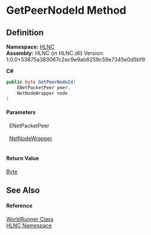# GetPeerNodeId Method




## Definition
**Namespace:** <a href="N_HLNC">HLNC</a>  
**Assembly:** HLNC (in HLNC.dll) Version: 1.0.0+53875a383067c2ec9e9ab8259c59e7345e0d5bf9

**C#**
``` C#
public byte GetPeerNodeId(
	ENetPacketPeer peer,
	NetNodeWrapper node
)
```



#### Parameters
<dl><dt>  ENetPacketPeer</dt><dd> </dd><dt>  <a href="T_HLNC_NetNodeWrapper">NetNodeWrapper</a></dt><dd> </dd></dl>

#### Return Value
<a href="https://learn.microsoft.com/dotnet/api/system.byte" target="_blank" rel="noopener noreferrer">Byte</a>

## See Also


#### Reference
<a href="T_HLNC_WorldRunner">WorldRunner Class</a>  
<a href="N_HLNC">HLNC Namespace</a>  
